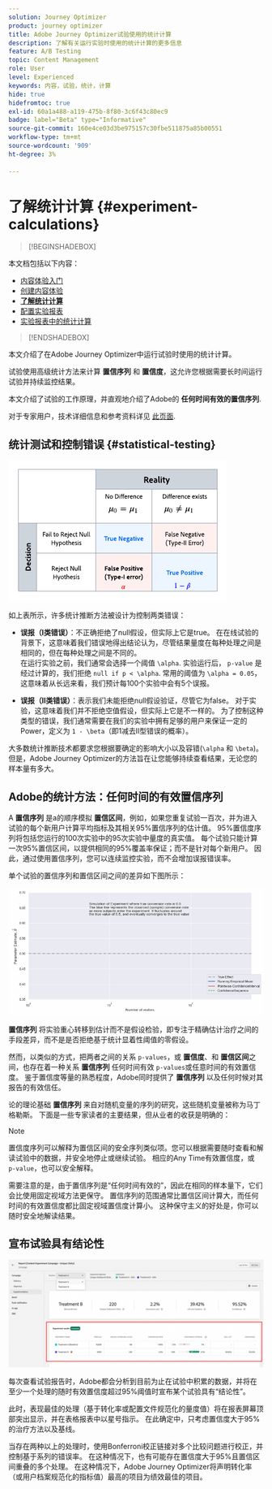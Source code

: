 ```yaml
---
solution: Journey Optimizer
product: journey optimizer
title: Adobe Journey Optimizer试验使用的统计计算
description: 了解有关运行实验时使用的统计计算的更多信息
feature: A/B Testing
topic: Content Management
role: User
level: Experienced
keywords: 内容，试验，统计，计算
hide: true
hidefromtoc: true
exl-id: 60a1a488-a119-475b-8f80-3c6f43c80ec9
badge: label="Beta" type="Informative"
source-git-commit: 160e4ce03d3be975157c30fbe511875a85b00551
workflow-type: tm+mt
source-wordcount: '909'
ht-degree: 3%

---
```


# 了解统计计算 {#experiment-calculations}

>[!BEGINSHADEBOX]

本文档包括以下内容：

* [内容体验入门](get-started-experiment.md)
* [创建内容体验](content-experiment.md)
* **[了解统计计算](experiment-calculations.md)**
* [配置实验报表](reporting-configuration.md)
* [实验报表中的统计计算](experiment-report-calculations.md)

>[!ENDSHADEBOX]

本文介绍了在Adobe Journey Optimizer中运行试验时使用的统计计算。

试验使用高级统计方法来计算 **置信序列** 和 **置信度**，这允许您根据需要长时间运行试验并持续监控结果。

本文介绍了试验的工作原理，并直观地介绍了Adobe的 **任何时间有效的置信序列**.

对于专家用户，技术详细信息和参考资料详见 [此页面](../campaigns/assets/confidence_sequence_technical_details.pdf).

## 统计测试和控制错误 {#statistical-testing}

![](assets/technote_1.png)

如上表所示，许多统计推断方法被设计为控制两类错误：

* **误报（I类错误）**：不正确拒绝了null假设，但实际上它是true。 在在线试验的背景下，这意味着我们错误地得出结论认为，尽管结果量度在每种处理之间是相同的，但在每种处理之间是不同的。
   </br>在运行实验之前，我们通常会选择一个阈值 `\alpha`. 实验运行后， `p-value` 是经过计算的，我们拒绝 `null if p < \alpha`. 常用的阈值为 `\alpha = 0.05`，这意味着从长远来看，我们预计每100个实验中会有5个误报。

* **误报（II类错误）**：表示我们未能拒绝null假设验证，尽管它为false。 对于实验，这意味着我们并不拒绝空值假设，但实际上它是不一样的。 为了控制这种类型的错误，我们通常需要在我们的实验中拥有足够的用户来保证一定的Power，定义为 `1 - \beta`（即1减去II型错误的概率）。

大多数统计推断技术都要求您根据要确定的影响大小以及容错(`\alpha` 和 `\beta`)。 但是，Adobe Journey Optimizer的方法旨在让您能够持续查看结果，无论您的样本量有多大。

## Adobe的统计方法：任何时间的有效置信序列

A **置信序列** 是a的顺序模拟 **置信区间**，例如，如果您重复试验一百次，并为进入试验的每个新用户计算平均指标及其相关95%置信序列的估计值。 95%置信度序列将包括您运行的100次实验中的95次实验中量度的真实值。 每个试验只能计算一次95%置信区间，以提供相同的95%覆盖率保证；而不是针对每个新用户。 因此，通过使用置信序列，您可以连续监控实验，而不会增加误报错误率。

单个试验的置信序列和置信区间之间的差异如下图所示：

![](assets/technote_2.gif)

**置信序列** 将实验重心转移到估计而不是假设检验，即专注于精确估计治疗之间的手段差异，而不是是否拒绝基于统计显着性阈值的零假设。

然而，以类似的方式，把两者之间的关系 `p-values`，或 **置信度**、和 **置信区间**&#x200B;之间，也存在着一种关系 **置信序列** 任何时间有效 `p-values`或任意时间的有效置信度。 鉴于置信度等量的熟悉程度，Adobe同时提供了 **置信序列** 以及任何时候对其报告的有效信任。

论的理论基础 **置信序列** 来自对随机变量的序列的研究，这些随机变量被称为马丁格勒斯。 下面是一些专家读者的主要结果，但从业者的收获是明确的：

>[!NOTE]
>
>置信度序列可以解释为置信区间的安全序列类似项。您可以根据需要随时查看和解读试验中的数据，并安全地停止或继续试验。 相应的Any Time有效置信度，或 `p-value`，也可以安全解释。

需要注意的是，由于置信序列是“任何时间有效的”，因此在相同的样本量下，它们会比使用固定视域方法更保守。 置信序列的范围通常比置信区间计算大，而任何时间的有效置信度都比固定视域置信度计算小。 这种保守主义的好处是，你可以随时安全地解读结果。

## 宣布试验具有结论性

![](assets/experimentation_report_2.png)

每次查看试验报告时，Adobe都会分析到目前为止在试验中积累的数据，并将在至少一个处理的随时有效置信度超过95%阈值时宣布某个试验具有“结论性”。

此时，表现最佳的处理（基于转化率或配置文件规范化的量度值）将在报表屏幕顶部突出显示，并在表格报表中以星号指示。 在此确定中，只考虑置信度大于95%的治疗方法以及基线。

当存在两种以上的处理时，使用Bonferroni校正链接对多个比较问题进行校正，并控制基于系列的错误率。 在这种情况下，也有可能存在置信度大于95%且置信区间重叠的多个处理。 在这种情况下，Adobe Journey Optimizer将声明转化率（或用户档案规范化的指标值）最高的项目为绩效最佳的项目。
